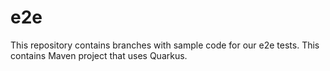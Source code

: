 # e2e

This repository contains branches with sample code for our e2e tests. This contains Maven project that uses Quarkus.
